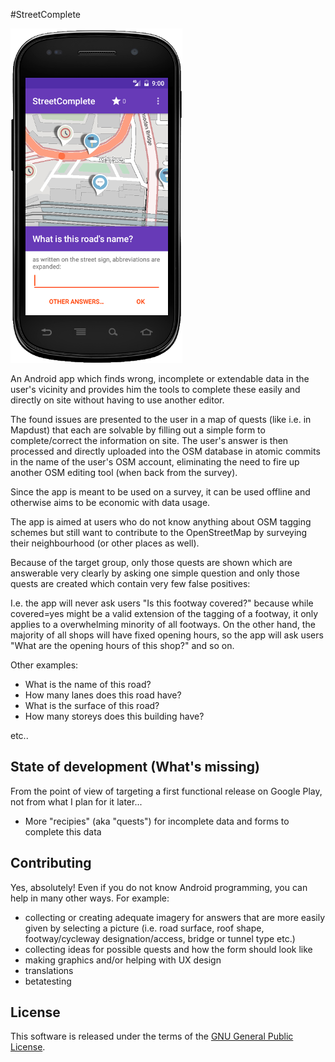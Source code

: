 #StreetComplete

![Screenshot](screenshot.png)

An Android app which finds wrong, incomplete or extendable data in the user's vicinity and provides
him the tools to complete these easily and directly on site without having to use another editor.

The found issues are presented to the user in a map of quests (like i.e. in Mapdust) that each are
solvable by filling out a simple form to complete/correct the information on site. The user's
answer is then processed and directly uploaded into the OSM database in atomic commits in the name
of the user's OSM account, eliminating the need to fire up another OSM editing tool (when back from
the survey).

Since the app is meant to be used on a survey, it can be used offline and otherwise aims to be
economic with data usage.

The app is aimed at users who do not know anything about OSM tagging schemes but still want to
contribute to the OpenStreetMap by surveying their neighbourhood (or other places as well).

Because of the target group, only those quests are shown which are answerable very clearly by asking
one simple question and only those quests are created which contain very few false positives:

I.e. the app will never ask users "Is this footway covered?" because while covered=yes might be a
valid extension of the tagging of a footway, it only applies to a overwhelming minority of all
footways. On the other hand, the majority of all shops will have fixed opening hours, so the app
will ask users "What are the opening hours of this shop?" and so on.

Other examples:
* What is the name of this road?
* How many lanes does this road have?
* What is the surface  of this road?
* How many storeys does this building have?

etc..

## State of development (What's missing)

From the point of view of targeting a first functional release on Google Play, not from what I plan
for it later...

* More "recipies" (aka "quests") for incomplete data and forms to complete this data

## Contributing

Yes, absolutely! Even if you do not know Android programming, you can help in many other ways. For
example:

* collecting or creating adequate imagery for answers that are more easily given by selecting a
  picture (i.e. road surface, roof shape, footway/cycleway designation/access, bridge or tunnel type
  etc.)
* collecting ideas for possible quests and how the form should look like
* making graphics and/or helping with UX design
* translations
* betatesting

## License

This software is released under the terms of the [GNU General Public License](http://www.gnu.org/licenses/gpl-3.0.html).